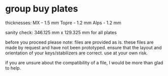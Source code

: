 # group buy plates

thicknesses:
MX - 1.5 mm
Topre - 1.2 mm
Alps - 1.2 mm

sanity check:
346.125 mm x 129.325 mm for all plates

before you proceed please note: files are provided as is. these files are made by request and have not been prototyped. ensure that the layout and orientation of your keys/stabilizers are correct. use at your own risk.

if you are unsure about the compatibility of a file, I would be more than glad to help.